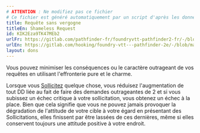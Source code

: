 ```yaml
---
# ATTENTION : Ne modifiez pas ce fichier
# Ce fichier est généré automatiquement par un script d'après les données du module Foundry VTT officiel et de sa traduction
title: Requête sans vergogne
titleEn: Shameless Request
id: KIK2Eza9TK47MEb2
urlFr: https://gitlab.com/pathfinder-fr/foundryvtt-pathfinder2-fr/-/blob/master/data/feats/KIK2Eza9TK47MEb2.htm
urlEn: https://gitlab.com/hooking/foundry-vtt---pathfinder-2e/-/blob/master/packs/data/feats.db/shameless-request.json
layout: dons
---
```

Vous pouvez minimiser les conséquences ou le caractère outrageant de vos requêtes en utilisant l'effronterie pure et le charme.

Lorsque vous [Sollicitez](../actions/solliciter.html) quelque chose, vous réduisez l'augmentation de tout DD liée au fait de faire des demandes outrageantes de 2 et si vous subissez un échec critique à votre sollicitation, vous obtenez un échec à la place. Bien que cela signifie que vous ne pouvez jamais provoquer la dégradation de l'attitude de votre cible à votre égard en présentant des Sollicitations, elles finissent par être lassées de ces dernières, même si elles conservent toujours une attitude positive à votre endroit.

